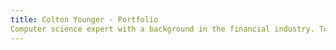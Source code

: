 ```yaml
---
title: Colton Younger - Portfolio
Computer science expert with a background in the financial industry. Took time away to care for special needs children, now nearing completion of a Bachelor’s in Information Systems. Specialized in Python, MySQL, and interfacing with API backends.
---
```


